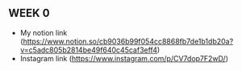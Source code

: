 ## WEEK 0
- My notion link 
(https://www.notion.so/cb9036b99f054cc8868fb7de1b1db20a?v=c5adc805b2814be49f640c45caf3eff4)
- Instagram link
(https://www.instagram.com/p/CV7dop7F2wD/)
